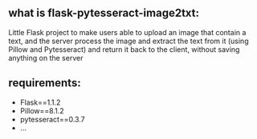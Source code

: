 
## what is flask-pytesseract-image2txt:
Little Flask project to make users able to upload an image that contain a text, and the server process the image and extract the text from it (using Pillow and Pytesseract) and return it back to the client, without saving anything on the server  

## requirements:
- Flask==1.1.2
- Pillow==8.1.2
- pytesseract==0.3.7
- ...

